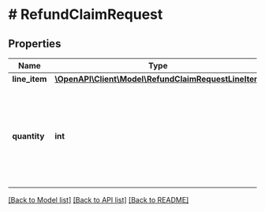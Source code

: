 # # RefundClaimRequest

## Properties

Name | Type | Description | Notes
------------ | ------------- | ------------- | -------------
**line_item** | [**\OpenAPI\Client\Model\RefundClaimRequestLineItem**](RefundClaimRequestLineItem.md) |  | [optional]
**quantity** | **int** | Quantity of product for which the refund application will be created. Must be greater than zero. | [optional]

[[Back to Model list]](../../README.md#models) [[Back to API list]](../../README.md#endpoints) [[Back to README]](../../README.md)
